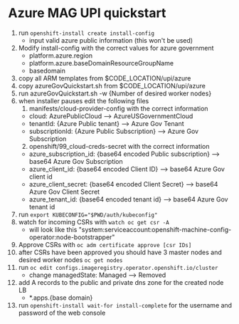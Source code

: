 # Azure MAG UPI quickstart

1. run ```openshift-install create install-config```
    - input valid azure public information (this won't be used)
2. Modify install-config with the correct values for azure government
    - platform.azure.region
    - platform.azure.baseDomainResourceGroupName
    - basedomain
3. copy all ARM templates from $CODE_LOCATION/upi/azure
4. copy azureGovQuickstart.sh from $CODE_LOCATION/upi/azure
5. run azureGovQuickstart.sh -w {Number of desired worker nodes}
6. when installer pauses edit the following files
    1. manifests/cloud-provider-config with the correct information
      - cloud: AzurePublicCloud --> AzureUSGovernmentCloud
      - tenantId: {Azure Public tenant} --> Azure Gov Tenant
      - subscriptionId: {Azure Public Subscription} --> Azure Gov Subscription
    2. openshift/99_cloud-creds-secret with the correct information
      - azure_subscription_id: {base64 encoded Public subscription} --> base64 Azure Gov Subscription
      - azure_client_id: {base64 encoded Client ID} --> base64 Azure Gov client id
      - azure_client_secret: {base64 encoded Client Secret} --> base64 Azure Gov Client Secret
      - azure_tenant_id: {base64 encoded tenant id} --> base64 Azure Gov tenant id
7. run ```export KUBECONFIG="$PWD/auth/kubeconfig"```
8. watch for incoming CSRs with ```watch oc get csr -A```
    - will look like this "system:serviceaccount:openshift-machine-config-operator:node-bootstrapper"
9. Approve CSRs with ```oc adm certificate approve [csr IDs]```
10. after CSRs have been approved you should have 3 master nodes and desired worker nodes ```oc get nodes```
11. run ```oc edit configs.imageregistry.operator.openshift.io/cluster ```
    - change managedState: Managed --> Removed
12. add A records to the public and private dns zone for the created node LB
    - *.apps.{base domain}
13. run ```openshift-install wait-for install-complete``` for the username and password of the web console
